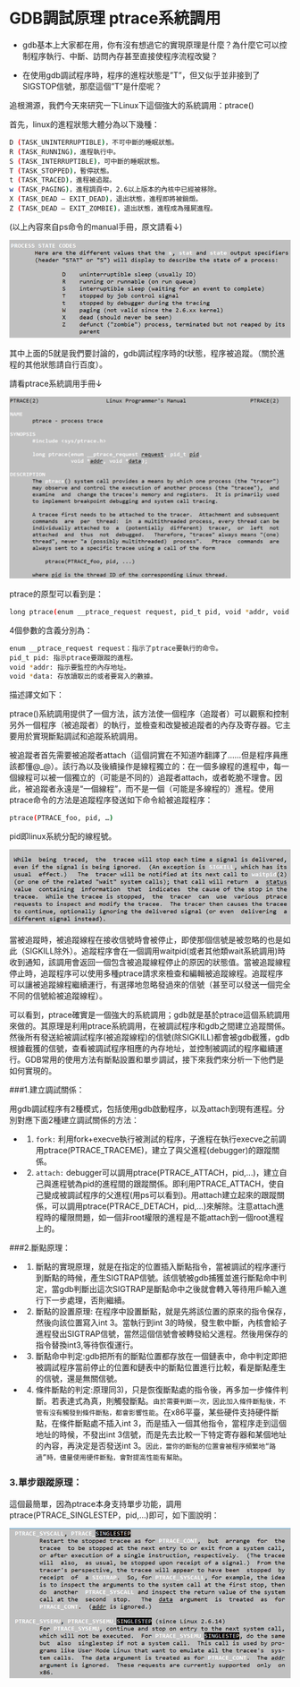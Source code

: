 # GDB調試原理 ptrace系統調用


- gdb基本上大家都在用，你有沒有想過它的實現原理是什麼？為什麼它可以控制程序執行、中斷、訪問內存甚至直接使程序流程改變？

- 在使用gdb調試程序時，程序的進程狀態是”T”，但又似乎並非接到了SIGSTOP信號，那麼這個”T”是什麼呢？




追根溯源，我們今天來研究一下Linux下這個強大的系統調用：ptrace()


首先，linux的進程狀態大體分為以下幾種：

```sh
D (TASK_UNINTERRUPTIBLE)，不可中斷的睡眠狀態。
R (TASK_RUNNING)，進程執行中。
S (TASK_INTERRUPTIBLE)，可中斷的睡眠狀態。
T (TASK_STOPPED)，暫停狀態。
t (TASK_TRACED)，進程被追蹤。
w (TASK_PAGING)，進程調頁中，2.6以上版本的內核中已經被移除。
X (TASK_DEAD – EXIT_DEAD)，退出狀態，進程即將被銷燬。
Z (TASK_DEAD – EXIT_ZOMBIE)，退出狀態，進程成為殭屍進程。
```
 (以上內容來自ps命令的manual手冊，原文請看↓)
 
 
 ![images](images/600857-20160202113626054-775131483.png)
 
 其中上面的5就是我們要討論的，gdb調試程序時的t狀態，程序被追蹤。（關於進程的其他狀態請自行百度）。

 

請看ptrace系統調用手冊↓
 
 ![images](images/600857-20160202113711538-1762521774.png)
 
 ptrace的原型可以看到是：

```sh
long ptrace(enum __ptrace_request request, pid_t pid, void *addr, void *data);
```

4個參數的含義分別為：

```sh
enum __ptrace_request request：指示了ptrace要執行的命令。
pid_t pid: 指示ptrace要跟蹤的進程。
void *addr: 指示要監控的內存地址。
void *data: 存放讀取出的或者要寫入的數據。
```

描述譯文如下：

ptrace()系統調用提供了一個方法，該方法使一個程序（追蹤者）可以觀察和控制另外一個程序（被追蹤者）的執行，並檢查和改變被追蹤者的內存及寄存器。它主要用於實現斷點調試和追蹤系統調用。

被追蹤者首先需要被追蹤者attach（這個詞實在不知道咋翻譯了……但是程序員應該都懂@_@）。該行為以及後續操作是線程獨立的：在一個多線程的進程中，每一個線程可以被一個獨立的（可能是不同的）追蹤者attach，或者乾脆不理會。因此，被追蹤者永遠是“一個線程”，而不是一個（可能是多線程的）進程。使用ptrace命令的方法是追蹤程序發送如下命令給被追蹤程序：

```sh
ptrace(PTRACE_foo, pid, …)
```

pid即linux系統分配的線程號。
 
 ![images](images/600857-20160202113755522-19577905.png)
 
 當被追蹤時，被追蹤線程在接收信號時會被停止，即使那個信號是被忽略的也是如此（SIGKILL除外）。追蹤程序會在一個調用waitpid(或者其他類wait系統調用)時收到通知，該調用會返回一個包含被追蹤線程停止的原因的狀態值。當被追蹤線程停止時，追蹤程序可以使用多種ptrace請求來檢查和編輯被追蹤線程。追蹤程序可以讓被追蹤線程繼續運行，有選擇地忽略發過來的信號（甚至可以發送一個完全不同的信號給被追蹤線程）。

 

可以看到，ptrace確實是一個強大的系統調用；gdb就是基於ptrace這個系統調用來做的。其原理是利用ptrace系統調用，在被調試程序和gdb之間建立追蹤關係。然後所有發送給被調試程序(被追蹤線程)的信號(除SIGKILL)都會被gdb截獲，gdb根據截獲的信號，查看被調試程序相應的內存地址，並控制被調試的程序繼續運行。GDB常用的使用方法有斷點設置和單步調試，接下來我們來分析一下他們是如何實現的。

###1.建立調試關係：

用gdb調試程序有2種模式，包括使用gdb啟動程序，以及attach到現有進程。分別對應下面2種建立調試關係的方法：

- 1)  `fork:` 利用fork+execve執行被測試的程序，子進程在執行execve之前調用ptrace(PTRACE_TRACEME)，建立了與父進程(debugger)的跟蹤關係。

- 2)  `attach:` debugger可以調用ptrace(PTRACE_ATTACH，pid,...)，建立自己與進程號為pid的進程間的跟蹤關係。即利用PTRACE_ATTACH，使自己變成被調試程序的父進程(用ps可以看到)。用attach建立起來的跟蹤關係，可以調用ptrace(PTRACE_DETACH，pid,...)來解除。注意attach進程時的權限問題，如一個非root權限的進程是不能attach到一個root進程上的。

###2.斷點原理：

- 1)    斷點的實現原理，就是在指定的位置插入斷點指令，當被調試的程序運行到斷點的時候，產生SIGTRAP信號。該信號被gdb捕獲並進行斷點命中判定，當gdb判斷出這次SIGTRAP是斷點命中之後就會轉入等待用戶輸入進行下一步處理，否則繼續。 

- 2)    斷點的設置原理: 在程序中設置斷點，就是先將該位置的原來的指令保存，然後向該位置寫入int 3。當執行到int 3的時候，發生軟中斷，內核會給子進程發出SIGTRAP信號，當然這個信號會被轉發給父進程。然後用保存的指令替換int3,等待恢復運行。

- 3)    斷點命中判定:gdb把所有的斷點位置都存放在一個鏈表中，命中判定即把被調試程序當前停止的位置和鏈表中的斷點位置進行比較，看是斷點產生的信號，還是無關信號。

- 4)    條件斷點的判定:原理同3)，只是恢復斷點處的指令後，再多加一步條件判斷。若表達式為真，則觸發斷點。`由於需要判斷一次，因此加入條件斷點後，不管有沒有觸發到條件斷點，都會影響性能`。在x86平臺，某些硬件支持硬件斷點，在條件斷點處不插入int    3，而是插入一個其他指令，當程序走到這個地址的時候，不發出int 3信號，而是先去比較一下特定寄存器和某個地址的內容，再決定是否發送int 3。`因此，當你的斷點的位置會被程序頻繁地“路過”時，儘量使用硬件斷點，會對提高性能有幫助`。

### 3.單步跟蹤原理：

這個最簡單，因為ptrace本身支持單步功能，調用ptrace(PTRACE_SINGLESTEP，pid,...)即可，如下圖說明：
 
 ![images](images/600857-20160202113903288-954610247.png)